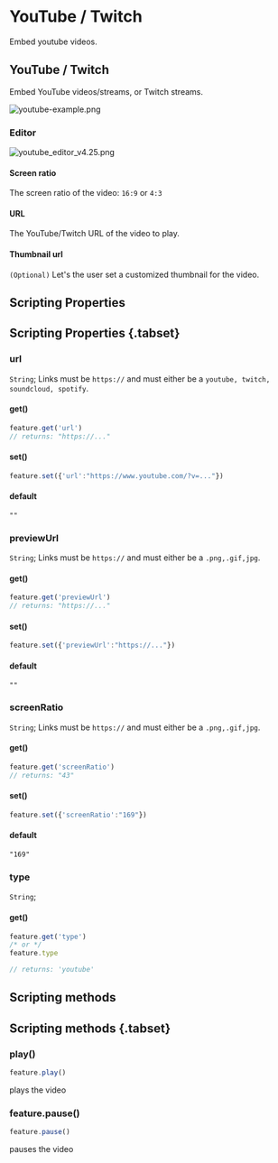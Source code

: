 # YouTube / Twitch
Embed youtube videos.

## YouTube / Twitch

Embed YouTube videos/streams, or Twitch streams.

![youtube-example.png](/youtube-example.png)

### Editor

![youtube_editor_v4.25.png](/youtube_editor_v4.25.png)

#### Screen ratio

The screen ratio of the video: `16:9` or `4:3`

#### URL

The YouTube/Twitch URL of the video to play.

#### Thumbnail url

`(Optional)` Let's the user set a customized thumbnail for the video.

## Scripting Properties
## Scripting Properties {.tabset}
### url
`String`; Links must be `https://` and must either be a `youtube, twitch, soundcloud, spotify`.

#### get()

```js
feature.get('url')
// returns: "https://..."
```

#### set()

```js
feature.set({'url':"https://www.youtube.com/?v=..."})
```

#### default

`""`

### previewUrl
`String`; Links must be `https://` and must either be a `.png,.gif,jpg`.

#### get()

```js
feature.get('previewUrl')
// returns: "https://..."
```

#### set()

```js
feature.set({'previewUrl':"https://..."})
```

#### default

`""`

### screenRatio
`String`; Links must be `https://` and must either be a `.png,.gif,jpg`.

#### get()

```js
feature.get('screenRatio')
// returns: "43"
```

#### set()

```js
feature.set({'screenRatio':"169"})
```

#### default

`"169"`

### type
`String`;

#### get()

```js
feature.get('type')
/* or */
feature.type

// returns: 'youtube'
```

## Scripting methods
## Scripting methods {.tabset}

### play()

```js
feature.play()
```
plays the video

### feature.pause()
```js
feature.pause()
```
pauses the video